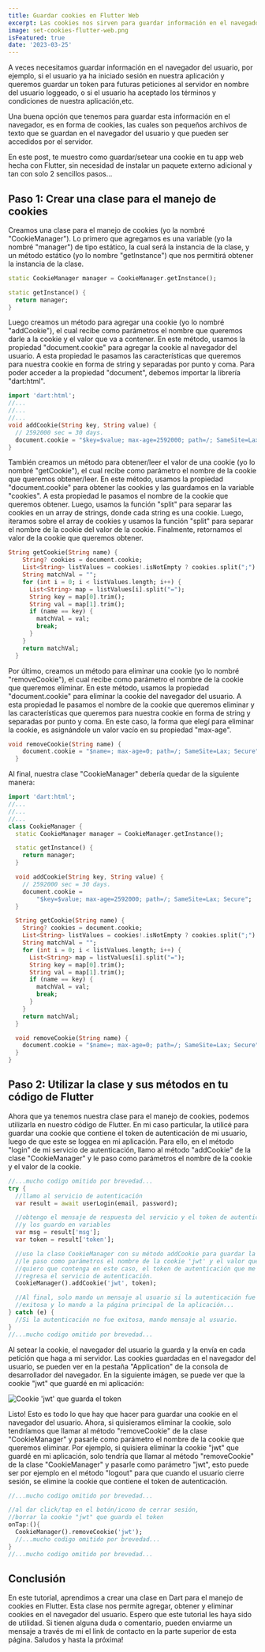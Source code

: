 ```yaml
---
title: Guardar cookies en Flutter Web
excerpt: Las cookies nos sirven para guardar información en el navegador y luego poder acceder a ella en el servidor. En este post, te muestro como guardar una cookie por medio de tu app web hecha con Flutter.
image: set-cookies-flutter-web.png
isFeatured: true
date: '2023-03-25'
---
```


A veces necesitamos guardar información en el navegador del usuario, por ejemplo, si el usuario ya ha iniciado sesión en nuestra aplicación y queremos guardar un token para futuras peticiones al servidor en nombre del usuario loggeado, o si el usuario ha aceptado los términos y condiciones de nuestra aplicación,etc.

Una buena opción que tenemos para guardar esta información en el navegador, es en forma de cookies, las cuales son pequeños archivos de texto que se guardan en el navegador del usuario y que pueden ser accedidos por el servidor.

En este post, te muestro como guardar/setear una cookie en tu app web hecha con Flutter, sin necesidad de instalar un paquete externo adicional y tan con solo 2 sencillos pasos...

## Paso 1: Crear una clase para el manejo de cookies

Creamos una clase para el manejo de cookies (yo la nombré "CookieManager"). Lo primero que agregamos es una variable (yo la nombré "manager") de tipo estático, la cual será la instancia de la clase, y un método estático (yo lo nombre "getInstance") que nos permitirá obtener la instancia de la clase.

```dart
static CookieManager manager = CookieManager.getInstance();

static getInstance() {
  return manager;
}
```

Luego creamos un método para agregar una cookie (yo lo nombré "addCookie"), el cual recibe como parámetros el nombre que queremos darle a la cookie y el valor que va a contener. En este método, usamos la propiedad "document.cookie" para agregar la cookie al navegador del usuario. A esta propiedad le pasamos las características que queremos para nuestra cookie en forma de string y separadas por punto y coma. Para poder acceder a la propiedad "document", debemos importar la librería "dart:html".

```dart
import 'dart:html';
//...
//...
//...
void addCookie(String key, String value) {
  // 2592000 sec = 30 days.
  document.cookie = "$key=$value; max-age=2592000; path=/; SameSite=Lax; Secure";
}
```

También creamos un método para obtener/leer el valor de una cookie (yo lo nombré "getCookie"), el cual recibe como parámetro el nombre de la cookie que queremos obtener/leer. En este método, usamos la propiedad "document.cookie" para obtener las cookies y las guardamos en la variable "cookies". A esta propiedad le pasamos el nombre de la cookie que queremos obtener. Luego, usamos la función "split" para separar las cookies en un array de strings, donde cada string es una cookie. Luego, iteramos sobre el array de cookies y usamos la función "split" para separar el nombre de la cookie del valor de la cookie. Finalmente, retornamos el valor de la cookie que queremos obtener.

```dart
String getCookie(String name) {
    String? cookies = document.cookie;
    List<String> listValues = cookies!.isNotEmpty ? cookies.split(";") : [];
    String matchVal = "";
    for (int i = 0; i < listValues.length; i++) {
      List<String> map = listValues[i].split("=");
      String key = map[0].trim();
      String val = map[1].trim();
      if (name == key) {
        matchVal = val;
        break;
      }
    }
    return matchVal;
  }
```

Por último, creamos un método para eliminar una cookie (yo lo nombré "removeCookie"), el cual recibe como parámetro el nombre de la cookie que queremos eliminar. En este método, usamos la propiedad "document.cookie" para eliminar la cookie del navegador del usuario. A esta propiedad le pasamos el nombre de la cookie que queremos eliminar y las características que queremos para nuestra cookie en forma de string y separadas por punto y coma. En este caso, la forma que elegí para eliminar la cookie, es asignándole un valor vacío en su propiedad "max-age".

```dart
void removeCookie(String name) {
    document.cookie = "$name=; max-age=0; path=/; SameSite=Lax; Secure";
  }
```

Al final, nuestra clase "CookieManager" debería quedar de la siguiente manera:

```dart
import 'dart:html';
//...
//...
//...
class CookieManager {
  static CookieManager manager = CookieManager.getInstance();

  static getInstance() {
    return manager;
  }

  void addCookie(String key, String value) {
    // 2592000 sec = 30 days.
    document.cookie =
        "$key=$value; max-age=2592000; path=/; SameSite=Lax; Secure";
  }

  String getCookie(String name) {
    String? cookies = document.cookie;
    List<String> listValues = cookies!.isNotEmpty ? cookies.split(";") : [];
    String matchVal = "";
    for (int i = 0; i < listValues.length; i++) {
      List<String> map = listValues[i].split("=");
      String key = map[0].trim();
      String val = map[1].trim();
      if (name == key) {
        matchVal = val;
        break;
      }
    }
    return matchVal;
  }

  void removeCookie(String name) {
    document.cookie = "$name=; max-age=0; path=/; SameSite=Lax; Secure";
  }
}
```

## Paso 2: Utilizar la clase y sus métodos en tu código de Flutter

Ahora que ya tenemos nuestra clase para el manejo de cookies, podemos utilizarla en nuestro código de Flutter. En mi caso particular, la utilicé para guardar una cookie que contiene el token de autenticación de mi usuario, luego de que este se loggea en mi aplicación. Para ello, en el método "login" de mi servicio de autenticación, llamo al método "addCookie" de la clase "CookieManager" y le paso como parámetros el nombre de la cookie y el valor de la cookie.

```dart
//...mucho codigo omitido por brevedad...
try {
  //llamo al servicio de autenticación
  var result = await userLogin(email, password);

  //obtengo el mensaje de respuesta del servicio y el token de autenticación
  //y los guardo en variables
  var msg = result['msg'];
  var token = result['token'];

  //uso la clase CookieManager con su método addCookie para guardar la cookie
  //le paso como parámetros el nombre de la cookie 'jwt' y el valor que 
  //quiero que contenga en este caso, el token de autenticación que me 
  //regresa el servicio de autenticación.
  CookieManager().addCookie('jwt', token);

  //Al final, solo mando un mensaje al usuario si la autenticación fue 
  //exitosa y lo mando a la página principal de la aplicación...
} catch (e) {
  //Si la autenticación no fue exitosa, mando mensaje al usuario.
}
//...mucho codigo omitido por brevedad...
```

Al setear la cookie, el navegador del usuario la guarda y la envía en cada petición que haga a mi servidor. Las cookies guardadas en el navegador del usuario, se pueden ver en la pestaña "Application" de la consola de desarrollador del navegador. En la siguiente imágen, se puede ver que la cookie "jwt" que guardé en mi aplicación:

![Cookie 'jwt' que guarda el token](jwt-cookie.PNG)

Listo! Esto es todo lo que hay que hacer para guardar una cookie en el navegador del usuario. Ahora, si quisieramos eliminar la cookie, solo tendríamos que llamar al método "removeCookie" de la clase "CookieManager" y pasarle como parámetro el nombre de la cookie que queremos eliminar. Por ejemplo, si quisiera eliminar la cookie "jwt" que guardé en mi aplicación, solo tendría que llamar al método "removeCookie" de la clase "CookieManager" y pasarle como parámetro "jwt", esto puede ser por ejemplo en el método "logout" para que cuando el usuario cierre sesión, se elimine la cookie que contiene el token de autenticación.

```dart
//...mucho codigo omitido por brevedad...

//al dar click/tap en el botón/icono de cerrar sesión, 
//borrar la cookie "jwt" que guarda el token
onTap:(){
  CookieManager().removeCookie('jwt');
  //...mucho codigo omitido por brevedad...
}
//...mucho codigo omitido por brevedad...
```

## Conclusión

En este tutorial, aprendimos a crear una clase en Dart para el manejo de cookies en Flutter. Esta clase nos permite agregar, obtener y eliminar cookies en el navegador del usuario. Espero que este tutorial les haya sido de utilidad. Si tienen alguna duda o comentario, pueden enviarme un mensaje a través de mi el link de contacto en la parte superior de esta página. Saludos y hasta la próxima!
